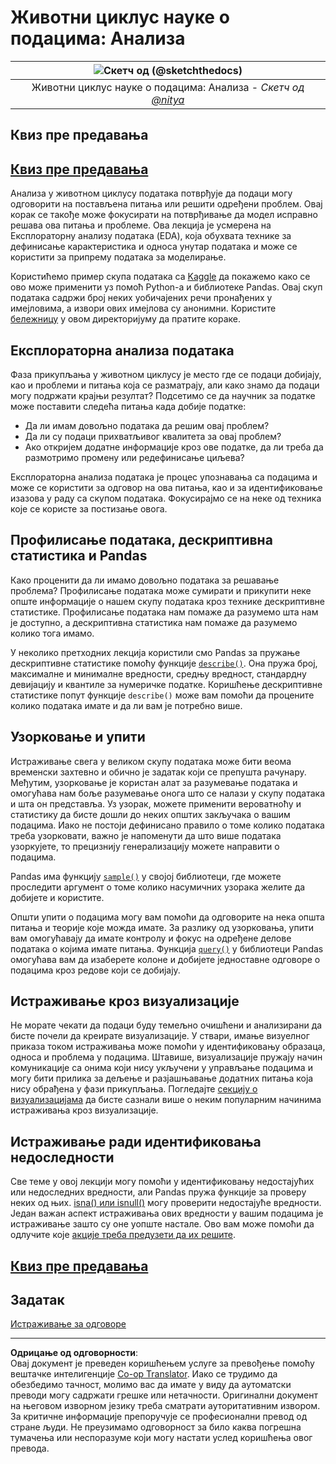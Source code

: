 <!--
CO_OP_TRANSLATOR_METADATA:
{
  "original_hash": "d92f57eb110dc7f765c05cbf0f837c77",
  "translation_date": "2025-08-30T18:22:54+00:00",
  "source_file": "4-Data-Science-Lifecycle/15-analyzing/README.md",
  "language_code": "sr"
}
-->
# Животни циклус науке о подацима: Анализа

|![ Скетч од [(@sketchthedocs)](https://sketchthedocs.dev) ](../../sketchnotes/15-Analyzing.png)|
|:---:|
| Животни циклус науке о подацима: Анализа - _Скетч од [@nitya](https://twitter.com/nitya)_ |

## Квиз пре предавања

## [Квиз пре предавања](https://purple-hill-04aebfb03.1.azurestaticapps.net/quiz/28)

Анализа у животном циклусу података потврђује да подаци могу одговорити на постављена питања или решити одређени проблем. Овај корак се такође може фокусирати на потврђивање да модел исправно решава ова питања и проблеме. Ова лекција је усмерена на Експлораторну анализу података (EDA), која обухвата технике за дефинисање карактеристика и односа унутар података и може се користити за припрему података за моделирање.

Користићемо пример скупа података са [Kaggle](https://www.kaggle.com/balaka18/email-spam-classification-dataset-csv/version/1) да покажемо како се ово може применити уз помоћ Python-а и библиотеке Pandas. Овај скуп података садржи број неких уобичајених речи пронађених у имејловима, а извори ових имејлова су анонимни. Користите [бележницу](notebook.ipynb) у овом директоријуму да пратите кораке.

## Експлораторна анализа података

Фаза прикупљања у животном циклусу је место где се подаци добијају, као и проблеми и питања која се разматрају, али како знамо да подаци могу подржати крајњи резултат? 
Подсетимо се да научник за податке може поставити следећа питања када добије податке:
-   Да ли имам довољно података да решим овај проблем?
-   Да ли су подаци прихватљивог квалитета за овај проблем?
-   Ако откријем додатне информације кроз ове податке, да ли треба да размотримо промену или редефинисање циљева?

Експлораторна анализа података је процес упознавања са подацима и може се користити за одговор на ова питања, као и за идентификовање изазова у раду са скупом података. Фокусирајмо се на неке од техника које се користе за постизање овога.

## Профилисање података, дескриптивна статистика и Pandas
Како проценити да ли имамо довољно података за решавање проблема? Профилисање података може сумирати и прикупити неке опште информације о нашем скупу података кроз технике дескриптивне статистике. Профилисање података нам помаже да разумемо шта нам је доступно, а дескриптивна статистика нам помаже да разумемо колико тога имамо.

У неколико претходних лекција користили смо Pandas за пружање дескриптивне статистике помоћу функције [`describe()`](https://pandas.pydata.org/pandas-docs/stable/reference/api/pandas.DataFrame.describe.html). Она пружа број, максималне и минималне вредности, средњу вредност, стандардну девијацију и квантиле за нумеричке податке. Коришћење дескриптивне статистике попут функције `describe()` може вам помоћи да процените колико података имате и да ли вам је потребно више.

## Узорковање и упити
Истраживање свега у великом скупу података може бити веома временски захтевно и обично је задатак који се препушта рачунару. Међутим, узорковање је користан алат за разумевање података и омогућава нам боље разумевање онога што се налази у скупу података и шта он представља. Уз узорак, можете применити вероватноћу и статистику да бисте дошли до неких општих закључака о вашим подацима. Иако не постоји дефинисано правило о томе колико података треба узорковати, важно је напоменути да што више података узоркујете, то прецизнију генерализацију можете направити о подацима.

Pandas има функцију [`sample()`](https://pandas.pydata.org/pandas-docs/stable/reference/api/pandas.DataFrame.sample.html) у својој библиотеци, где можете проследити аргумент о томе колико насумичних узорака желите да добијете и користите.

Општи упити о подацима могу вам помоћи да одговорите на нека општа питања и теорије које можда имате. За разлику од узорковања, упити вам омогућавају да имате контролу и фокус на одређене делове података о којима имате питања. 
Функција [`query()`](https://pandas.pydata.org/pandas-docs/stable/reference/api/pandas.DataFrame.query.html) у библиотеци Pandas омогућава вам да изаберете колоне и добијете једноставне одговоре о подацима кроз редове који се добијају.

## Истраживање кроз визуализације
Не морате чекати да подаци буду темељно очишћени и анализирани да бисте почели да креирате визуализације. У ствари, имање визуелног приказа током истраживања може помоћи у идентификовању образаца, односа и проблема у подацима. Штавише, визуализације пружају начин комуникације са онима који нису укључени у управљање подацима и могу бити прилика за дељење и разјашњавање додатних питања која нису обрађена у фази прикупљања. Погледајте [секцију о визуализацијама](../../../../../../../../../3-Data-Visualization) да бисте сазнали више о неким популарним начинима истраживања кроз визуализације.

## Истраживање ради идентификовања недоследности
Све теме у овој лекцији могу помоћи у идентификовању недостајућих или недоследних вредности, али Pandas пружа функције за проверу неких од њих. [isna() или isnull()](https://pandas.pydata.org/pandas-docs/stable/reference/api/pandas.isna.html) могу проверити недостајуће вредности. Један важан аспект истраживања ових вредности у вашим подацима је истраживање зашто су оне уопште настале. Ово вам може помоћи да одлучите које [акције треба предузети да их решите](/2-Working-With-Data/08-data-preparation/notebook.ipynb).

## [Квиз пре предавања](https://purple-hill-04aebfb03.1.azurestaticapps.net/quiz/27)

## Задатак

[Истраживање за одговоре](assignment.md)

---

**Одрицање од одговорности**:  
Овај документ је преведен коришћењем услуге за превођење помоћу вештачке интелигенције [Co-op Translator](https://github.com/Azure/co-op-translator). Иако се трудимо да обезбедимо тачност, молимо вас да имате у виду да аутоматски преводи могу садржати грешке или нетачности. Оригинални документ на његовом изворном језику треба сматрати ауторитативним извором. За критичне информације препоручује се професионални превод од стране људи. Не преузимамо одговорност за било каква погрешна тумачења или неспоразуме који могу настати услед коришћења овог превода.